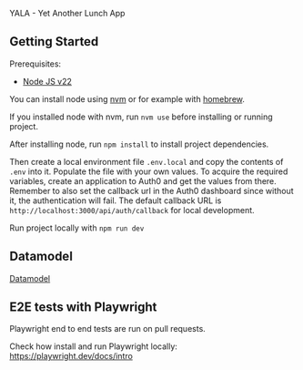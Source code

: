 YALA - Yet Another Lunch App

## Getting Started

Prerequisites:

- [Node JS v22](https://nodejs.org/en)

You can install node using [nvm](https://github.com/nvm-sh/nvm) or for example with [homebrew](https://formulae.brew.sh/formula/node).

If you installed node with nvm, run `nvm use` before installing or running project.

After installing node, run `npm install` to install project dependencies.

Then create a local environment file `.env.local` and copy the contents of `.env` into it.
Populate the file with your own values. To acquire the required variables,
create an application to Auth0 and get the values from there. Remember to also set
the callback url in the Auth0 dashboard since without it,
the authentication will fail. The default callback URL is `http://localhost:3000/api/auth/callback`
for local development.

Run project locally with `npm run dev`

## Datamodel

[Datamodel](docs/datamodel.md)

## E2E tests with Playwright

Playwright end to end tests are run on pull requests.

Check how install and run Playwright locally: https://playwright.dev/docs/intro
